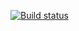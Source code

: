 [![Build status](https://ci.appveyor.com/api/projects/status/8hp7pdb5sw2p5oa7?svg=true)](https://ci.appveyor.com/project/hihussss/dom)